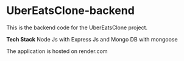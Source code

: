 # UberEatsClone-backend

This is the backend code for the UberEatsClone project. 

**Tech Stack** 
Node Js with Express Js and Mongo DB with mongoose

The application is hosted on render.com 
